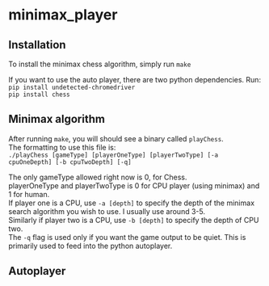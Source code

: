 # minimax_player

## Installation

To install the minimax chess algorithm, simply run `make`

If you want to use the auto player, there are two python dependencies. Run:  
`pip install undetected-chromedriver`  
`pip install chess`

## Minimax algorithm

After running `make`, you will should see a binary called `playChess`.  
The formatting to use this file is:  
`./playChess [gameType] [playerOneType] [playerTwoType] [-a cpuOneDepth] [-b cpuTwoDepth] [-q]`  

The only gameType allowed right now is 0, for Chess.  
playerOneType and playerTwoType is 0 for CPU player (using minimax) and 1 for human.  
If player one is a CPU, use `-a [depth]` to specify the depth of the minimax search algorithm you wish to use. I usually use around 3-5.  
Similarly if player two is a CPU, use `-b [depth]` to specify the depth of CPU two.  
The `-q` flag is used only if you want the game output to be quiet. This is primarily used to feed into the python autoplayer.  

## Autoplayer

